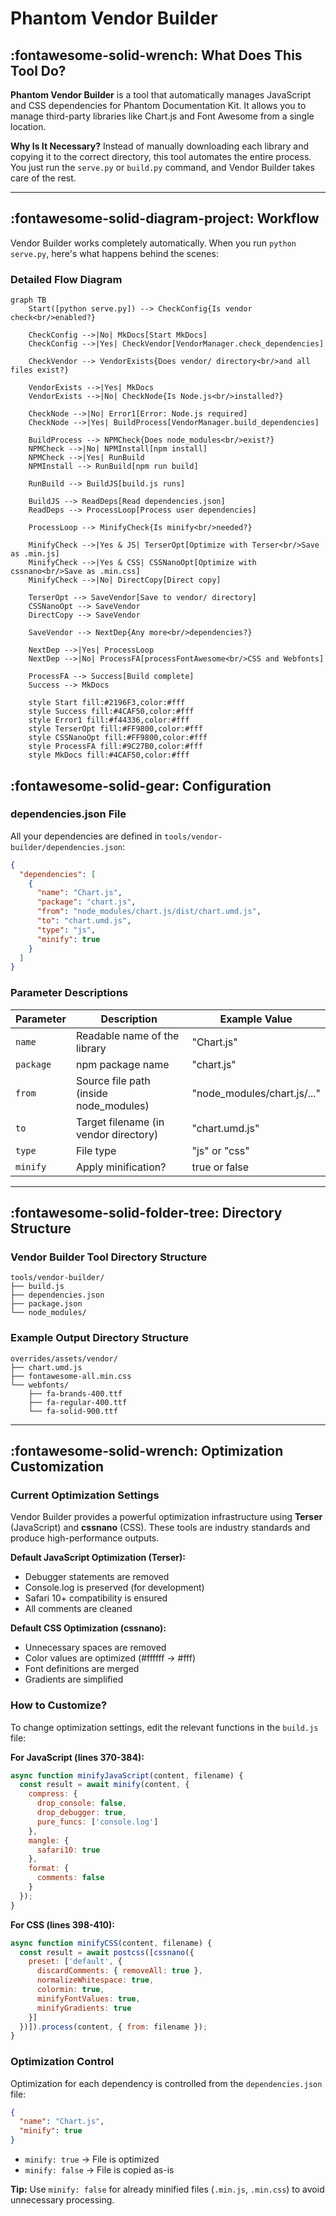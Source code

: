 # Phantom Vendor Builder

## :fontawesome-solid-wrench: What Does This Tool Do?

**Phantom Vendor Builder** is a tool that automatically manages JavaScript and CSS dependencies for Phantom Documentation Kit.
It allows you to manage third-party libraries like Chart.js and Font Awesome from a single location.

**Why Is It Necessary?**
Instead of manually downloading each library and copying it to the correct directory, this tool automates the entire process.
You just run the `serve.py` or `build.py` command, and Vendor Builder takes care of the rest.

---

## :fontawesome-solid-diagram-project: Workflow

Vendor Builder works completely automatically. When you run `python serve.py`, here's what happens behind the scenes:

### Detailed Flow Diagram

```mermaid
graph TB
    Start([python serve.py]) --> CheckConfig{Is vendor check<br/>enabled?}
    
    CheckConfig -->|No| MkDocs[Start MkDocs]
    CheckConfig -->|Yes| CheckVendor[VendorManager.check_dependencies]
    
    CheckVendor --> VendorExists{Does vendor/ directory<br/>and all files exist?}
    
    VendorExists -->|Yes| MkDocs
    VendorExists -->|No| CheckNode{Is Node.js<br/>installed?}
    
    CheckNode -->|No| Error1[Error: Node.js required]
    CheckNode -->|Yes| BuildProcess[VendorManager.build_dependencies]
    
    BuildProcess --> NPMCheck{Does node_modules<br/>exist?}
    NPMCheck -->|No| NPMInstall[npm install]
    NPMCheck -->|Yes| RunBuild
    NPMInstall --> RunBuild[npm run build]
    
    RunBuild --> BuildJS[build.js runs]
    
    BuildJS --> ReadDeps[Read dependencies.json]
    ReadDeps --> ProcessLoop[Process user dependencies]
    
    ProcessLoop --> MinifyCheck{Is minify<br/>needed?}
    
    MinifyCheck -->|Yes & JS| TerserOpt[Optimize with Terser<br/>Save as .min.js]
    MinifyCheck -->|Yes & CSS| CSSNanoOpt[Optimize with cssnano<br/>Save as .min.css]
    MinifyCheck -->|No| DirectCopy[Direct copy]
    
    TerserOpt --> SaveVendor[Save to vendor/ directory]
    CSSNanoOpt --> SaveVendor
    DirectCopy --> SaveVendor
    
    SaveVendor --> NextDep{Any more<br/>dependencies?}
    
    NextDep -->|Yes| ProcessLoop
    NextDep -->|No| ProcessFA[processFontAwesome<br/>CSS and Webfonts]
    
    ProcessFA --> Success[Build complete]
    Success --> MkDocs
    
    style Start fill:#2196F3,color:#fff
    style Success fill:#4CAF50,color:#fff
    style Error1 fill:#f44336,color:#fff
    style TerserOpt fill:#FF9800,color:#fff
    style CSSNanoOpt fill:#FF9800,color:#fff
    style ProcessFA fill:#9C27B0,color:#fff
    style MkDocs fill:#4CAF50,color:#fff
```

## :fontawesome-solid-gear: Configuration

### dependencies.json File

All your dependencies are defined in `tools/vendor-builder/dependencies.json`:

```json
{
  "dependencies": [
    {
      "name": "Chart.js",
      "package": "chart.js",
      "from": "node_modules/chart.js/dist/chart.umd.js",
      "to": "chart.umd.js",
      "type": "js",
      "minify": true
    }
  ]
}
```

### Parameter Descriptions

| Parameter | Description                            | Example Value               |
|-----------|----------------------------------------|-----------------------------|
| `name`    | Readable name of the library           | "Chart.js"                  |
| `package` | npm package name                       | "chart.js"                  |
| `from`    | Source file path (inside node_modules) | "node_modules/chart.js/..." |
| `to`      | Target filename (in vendor directory)  | "chart.umd.js"              |
| `type`    | File type                              | "js" or "css"               |
| `minify`  | Apply minification?                    | true or false               |

---

## :fontawesome-solid-folder-tree: Directory Structure

### Vendor Builder Tool Directory Structure
```
tools/vendor-builder/          
├── build.js                    
├── dependencies.json           
├── package.json               
└── node_modules/              
```

### Example Output Directory Structure
```
overrides/assets/vendor/        
├── chart.umd.js               
├── fontawesome-all.min.css    
└── webfonts/                  
    ├── fa-brands-400.ttf
    ├── fa-regular-400.ttf
    └── fa-solid-900.ttf
```

---

## :fontawesome-solid-wrench: Optimization Customization

### Current Optimization Settings

Vendor Builder provides a powerful optimization infrastructure using **Terser** (JavaScript) and **cssnano** (CSS).
These tools are industry standards and produce high-performance outputs.

**Default JavaScript Optimization (Terser):**

- Debugger statements are removed
- Console.log is preserved (for development)
- Safari 10+ compatibility is ensured
- All comments are cleaned

**Default CSS Optimization (cssnano):**

- Unnecessary spaces are removed
- Color values are optimized (#ffffff → #fff)
- Font definitions are merged
- Gradients are simplified

### How to Customize?

To change optimization settings, edit the relevant functions in the `build.js` file:

**For JavaScript (lines 370-384):**
```javascript
async function minifyJavaScript(content, filename) {
  const result = await minify(content, {
    compress: {
      drop_console: false, 
      drop_debugger: true,
      pure_funcs: ['console.log']
    },
    mangle: {
      safari10: true
    },
    format: {
      comments: false
    }
  });
}
```

**For CSS (lines 398-410):**
```javascript
async function minifyCSS(content, filename) {
  const result = await postcss([cssnano({
    preset: ['default', {
      discardComments: { removeAll: true },
      normalizeWhitespace: true,
      colormin: true,
      minifyFontValues: true,
      minifyGradients: true
    }]
  })]).process(content, { from: filename });
}
```

### Optimization Control

Optimization for each dependency is controlled from the `dependencies.json` file:

```json
{
  "name": "Chart.js",
  "minify": true
}
```

- `minify: true` → File is optimized
- `minify: false` → File is copied as-is

**Tip:** Use `minify: false` for already minified files (`.min.js`, `.min.css`) to avoid unnecessary processing.